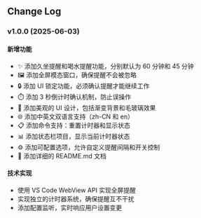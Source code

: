 ## Change Log

### v1.0.0 (2025-06-03)

#### 新增功能

-   ✨ 添加久坐提醒和喝水提醒功能，分别默认为 60 分钟和 45 分钟
-   🖼️ 添加全屏模态窗口，确保提醒不会被忽略
-   🔒 添加 UI 锁定功能，必须确认提醒才能继续工作
-   ⏱️ 添加 3 秒倒计时确认机制，防止误操作
-   🎨 添加美观的 UI 设计，包括渐变背景和毛玻璃效果
-    🌐 添加中英文双语言支持（zh-CN 和 en）
-   📋 添加命令支持：重置计时器和显示状态
-   📊 添加状态栏项目，显示当前计时器状态
-   ⚙️ 添加可配置选项，允许自定义提醒间隔和开关控制
-   📝 添加详细的 README.md 文档

#### 技术实现

-   使用 VS Code WebView API 实现全屏提醒
-   实现独立的计时器系统，确保提醒互不干扰
-   添加配置监听，实时响应用户设置变更
